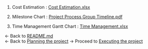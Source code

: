    
1. Cost Estimation : [Cost Estimation.xlsx](https://github.com/maheshbabuwarman/OurAI-Sdn.-Bhd./files/7896602/Cost.Estimation.xlsx)

2. Milestone Chart : [Project Process Group Timeline.pdf](https://github.com/maheshbabuwarman/OurAI-Sdn.-Bhd./files/7896611/Project.Process.Group.Timeline.pdf)

3. Time Management Gantt Chart : [Time Management.xlsx](https://github.com/maheshbabuwarman/OurAI-Sdn.-Bhd./files/7896617/Time.Management.xlsx)

<- Back to [README.md](README.md)<br/>
<- Back to [Planning the project](Planning%20the%20project.md)
-> Proceed to [Executing the project](Executing%20the%20project.md)
       




